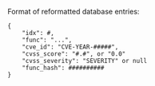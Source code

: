 Format of reformatted database entries:
```
{ 
    "idx": #, 
    "func": "...", 
    "cve_id": "CVE-YEAR-#####", 
    "cvss_score": "#.#", or "0.0"
    "cvss_severity": "SEVERITY" or null
    "func_hash": ##########
}
```
